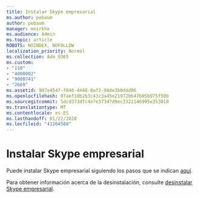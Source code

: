 ```yaml
---
title: Instalar Skype empresarial
ms.author: pebaum
author: pebaum
manager: mnirkhe
ms.audience: Admin
ms.topic: article
ROBOTS: NOINDEX, NOFOLLOW
localization_priority: Normal
ms.collection: Adm_O365
ms.custom:
- "110"
- "4000002"
- "9000741"
- "2669"
ms.assetid: 907e4547-f840-4448-8af2-98de3b0ddd06
ms.openlocfilehash: 07aef10b2b3c43c3a45e21972bb47b05b975f50b
ms.sourcegitcommit: 5dcd373dfc4e7e373d7d9ec2321146995e353018
ms.translationtype: MT
ms.contentlocale: es-ES
ms.lasthandoff: 01/22/2020
ms.locfileid: "41264588"
---
```

# <a name="install-skype-for-business"></a>Instalar Skype empresarial

Puede instalar Skype empresarial siguiendo los pasos que se indican [aquí](https://support.office.com/article/Install-Skype-for-Business-8a0d4da8-9d58-44f9-9759-5c8f340cb3fb.aspx).

Para obtener información acerca de la desinstalación, consulte [desinstalar Skype empresarial](https://support.office.com/article/uninstall-skype-for-business-28c4a036-7f22-406c-b7f4-87894cbaf902).